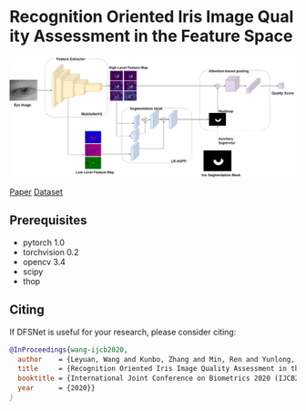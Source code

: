 # Recognition Oriented Iris Image Quality Assessment in the Feature Space

![network](evaluation/result/network.png)

[Paper](https://arxiv.org/abs/2009.00294)   [Dataset](http://www.cripacsir.cn/dataset/casia-iris-degradation/)

## Prerequisites

- pytorch 1.0
- torchvision 0.2
- opencv 3.4
- scipy
- thop

## Citing

If DFSNet is useful for your research, please consider citing:

```bibtex
@InProceedings{wang-ijcb2020,
  author    = {Leyuan, Wang and Kunbo, Zhang and Min, Ren and Yunlong, Wang and Zhenan, Sun},
  title     = {Recognition Oriented Iris Image Quality Assessment in the Feature Space},
  booktitle = {International Joint Conference on Biometrics 2020 (IJCB2020)},
  year      = {2020}}
}
```
